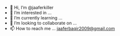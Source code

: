 - 👋 Hi, I’m @jaaferkiller
- 👀 I’m interested in ...
- 🌱 I’m currently learning ...
- 💞️ I’m looking to collaborate on ...
- 📫 How to reach me ...
jaaferbaqir2009@gmail.com
<!---
jaaferkiller/jaaferkiller is a ✨ special ✨ repository because its `README.md` (this file) appears on your GitHub profile.
You can click the Preview link to take a look at your changes.
--->
